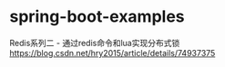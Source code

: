# spring-boot-examples

Redis系列二 - 通过redis命令和lua实现分布式锁
https://blog.csdn.net/hry2015/article/details/74937375
